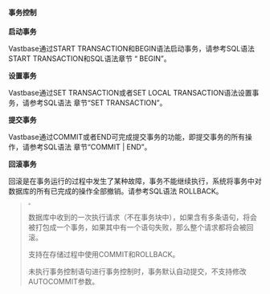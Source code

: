 ####  事务控制

**启动事务**

Vastbase通过START TRANSACTION和BEGIN语法启动事务，请参考SQL语法 START TRANSACTION和SQL语法章节 “ BEGIN”。

**设置事务**

Vastbase通过SET TRANSACTION或者SET LOCAL TRANSACTION语法设置事务，请参考SQL语法 章节“SET TRANSACTION”。

**提交事务**

Vastbase通过COMMIT或者END可完成提交事务的功能，即提交事务的所有操作，请参考SQL语法 章节“COMMIT | END”。

**回滚事务**

回滚是在事务运行的过程中发生了某种故障，事务不能继续执行，系统将事务中对数据库的所有已完成的操作全部撤销。请参考SQL语法 ROLLBACK。

> <div align="left"><img src="image/image1.png" style="zoom:25%")</div>
>
> 数据库中收到的一次执行请求（不在事务块中），如果含有多条语句，将会被打包成一个事务，如果其中有一个语句失败，那么整个请求都将会被回滚。
>
> 支持在存储过程中使用COMMIT和ROLLBACK。
>
> 未执行事务控制语句进行事务控制时，事务默认自动提交，不支持修改AUTOCOMMIT参数。